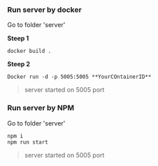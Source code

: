 ### Run server by docker
Go to folder 'server'

**Steep 1**

    docker build .

**Steep 2**

    Docker run -d -p 5005:5005 **YourCOntainerID**

> server started on 5005 port

### Run server by NPM
Go to folder 'server'

    npm i
    npm run start

> server started on 5005 port